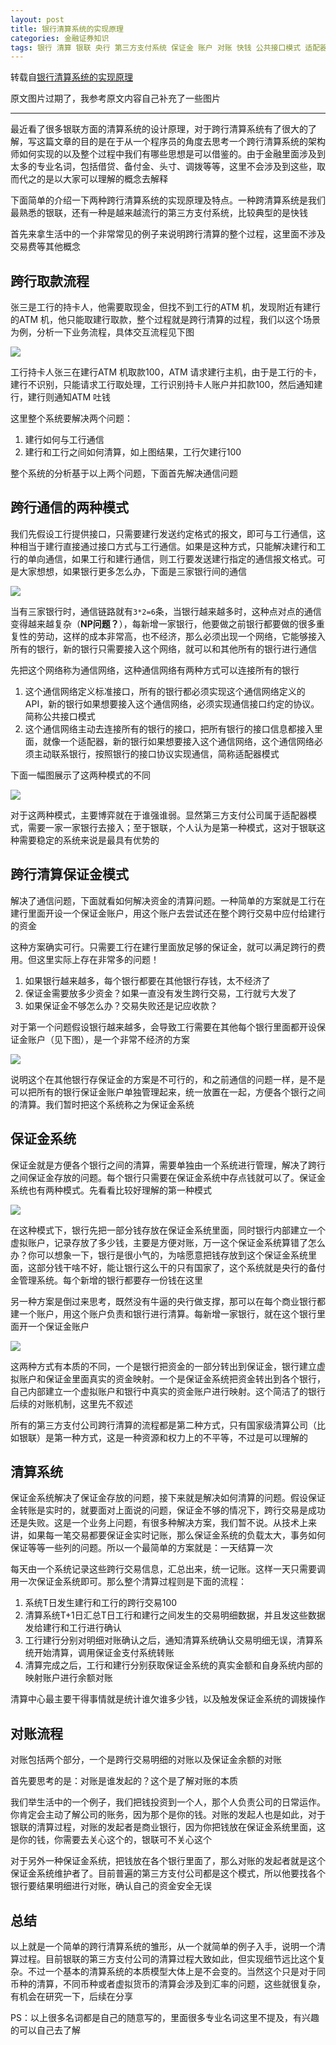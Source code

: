 ```yaml
---
layout: post
title: 银行清算系统的实现原理
categories: 金融证券知识 
tags: 银行 清算 银联 央行 第三方支付系统 保证金 账户 对账 快钱 公共接口模式 适配器模式 NP问题
---
```


转载自[银行清算系统的实现原理](https://www.cnblogs.com/aigongsi/p/3439766.html)

原文图片过期了，我参考原文内容自己补充了一些图片

---

最近看了很多银联方面的清算系统的设计原理，对于跨行清算系统有了很大的了解，写这篇文章的目的是在于从一个程序员的角度去思考一个跨行清算系统的架构师如何实现的以及整个过程中我们有哪些思想是可以借鉴的。由于金融里面涉及到太多的专业名词，包括借贷、备付金、头寸、调拨等等，这里不会涉及到这些，取而代之的是以大家可以理解的概念去解释

下面简单的介绍一下两种跨行清算系统的实现原理及特点。一种跨清算系统是我们最熟悉的银联，还有一种是越来越流行的第三方支付系统，比较典型的是快钱

首先来拿生活中的一个非常常见的例子来说明跨行清算的整个过程，这里面不涉及交易费等其他概念

## 跨行取款流程

张三是工行的持卡人，他需要取现金，但找不到工行的ATM 机，发现附近有建行的ATM 机，他只能取建行取款，整个过程就是跨行清算的过程，我们以这个场景为例，分析一下业务流程，具体交互流程见下图

![](../media/image/2020-01-31/01.jpg)

工行持卡人张三在建行ATM 机取款100，ATM 请求建行主机，由于是工行的卡，建行不识别，只能请求工行取处理，工行识别持卡人账户并扣款100，然后通知建行，建行则通知ATM 吐钱

这里整个系统要解决两个问题：

1. 建行如何与工行通信
2. 建行和工行之间如何清算，如上图结果，工行欠建行100

整个系统的分析基于以上两个问题，下面首先解决通信问题

## 跨行通信的两种模式

我们先假设工行提供接口，只需要建行发送约定格式的报文，即可与工行通信，这种相当于建行直接通过接口方式与工行通信。如果是这种方式，只能解决建行和工行的单向通信，如果工行和建行通信，则工行要发送建行指定的通信报文格式。可是大家想想，如果银行更多怎么办，下面是三家银行间的通信

![](../media/image/2020-01-31/02.jpg)

当有三家银行时，通信链路就有`3*2=6`条，当银行越来越多时，这种点对点的通信变得越来越复杂（**NP问题？**），每新增一家银行，他要做之前银行都要做的很多重复性的劳动，这样的成本非常高，也不经济，那么必须出现一个网络，它能够接入所有的银行，新的银行只需要接入这个网络，就可以和其他所有的银行进行通信

先把这个网络称为通信网络，这种通信网络有两种方式可以连接所有的银行

1. 这个通信网络定义标准接口，所有的银行都必须实现这个通信网络定义的API，新的银行如果想要接入这个通信网络，必须实现通信接口约定的协议。简称公共接口模式
2. 这个通信网络主动去连接所有的银行的接口，把所有银行的接口信息都接入里面，就像一个适配器，新的银行如果想要接入这个通信网络，这个通信网络必须主动联系银行，按照银行的接口协议实现通信，简称适配器模式

下面一幅图展示了这两种模式的不同

![](../media/image/2020-01-31/03.jpg)

对于这两种模式，主要博弈就在于谁强谁弱。显然第三方支付公司属于适配器模式，需要一家一家银行去接入；至于银联，个人认为是第一种模式，这对于银联这种需要稳定的系统来说是最具有优势的

## 跨行清算保证金模式

解决了通信问题，下面就看如何解决资金的清算问题。一种简单的方案就是工行在建行里面开设一个保证金账户，用这个账户去尝试还在整个跨行交易中应付给建行的资金

这种方案确实可行。只需要工行在建行里面放足够的保证金，就可以满足跨行的费用。但这里实际上存在非常多的问题！

1. 如果银行越来越多，每个银行都要在其他银行存钱，太不经济了
2. 保证金需要放多少资金？如果一直没有发生跨行交易，工行就亏大发了
3. 如果保证金不够怎么办？交易失败还是记应收款？

对于第一个问题假设银行越来越多，会导致工行需要在其他每个银行里面都开设保证金账户（见下图），是一个非常不经济的方案

![](../media/image/2020-01-31/04.jpg)

说明这个在其他银行存保证金的方案是不可行的，和之前通信的问题一样，是不是可以把所有的银行保证金账户单独管理起来，统一放置在一起，方便各个银行之间的清算。我们暂时把这个系统称之为保证金系统

## 保证金系统

保证金就是方便各个银行之间的清算，需要单独由一个系统进行管理，解决了跨行之间保证金存放的问题。每个银行只需要在保证金系统中存点钱就可以了。保证金系统也有两种模式。先看看比较好理解的第一种模式

![](../media/image/2020-01-31/05.jpg)

在这种模式下，银行先把一部分钱存放在保证金系统里面，同时银行内部建立一个虚拟账户，记录存放了多少钱，主要是方便对账，万一这个保证金系统算错了怎么办？你可以想象一下，银行是很小气的，为啥愿意把钱存放到这个保证金系统里面，这部分钱干啥不好，能让银行这么干的只有国家了，这个系统就是央行的备付金管理系统。每个新增的银行都要存一份钱在这里

另一种方案是倒过来思考，既然没有牛逼的央行做支撑，那可以在每个商业银行都建一个账户，用这个账户负责和银行进行清算。每新增一家银行，就在这个银行里面开一个保证金账户

![](../media/image/2020-01-31/06.jpg)

这两种方式有本质的不同，一个是银行把资金的一部分转出到保证金，银行建立虚拟账户和保证金里面真实的资金映射。一个是保证金系统把资金转出到各个银行，自己内部建立一个虚拟账户和银行中真实的资金账户进行映射。这个简洁了的银行后续的对账机制，这里先不叙述

所有的第三方支付公司跨行清算的流程都是第二种方式，只有国家级清算公司（比如银联）是第一种方式，这是一种资源和权力上的不平等，不过是可以理解的

## 清算系统

保证金系统解决了保证金存放的问题，接下来就是解决如何清算的问题。假设保证金转账是实时的，就要面对上面说的问题，保证金不够的情况下，跨行交易是成功还是失败。这是一个业务上问题，有很多种解决方案，我们暂不说。从技术上来讲，如果每一笔交易都要保证金实时记账，那么保证金系统的负载太大，事务如何保证等等一些列的问题。所以一个最简单的方案就是：一天结算一次

每天由一个系统记录这些跨行交易信息，汇总出来，统一记账。这样一天只需要调用一次保证金系统即可。那么整个清算过程则是下面的流程：

1. 系统T日发生建行和工行的跨行交易100
2. 清算系统T+1日汇总T日工行和建行之间发生的交易明细数据，并且发这些数据发给建行和工行进行确认
3. 工行建行分别对明细对账确认之后，通知清算系统确认交易明细无误，清算系统开始清算，调用保证金支付系统转账
4. 清算完成之后，工行和建行分别获取保证金系统的真实金额和自身系统内部的映射账户进行余额对账

清算中心最主要干得事情就是统计谁欠谁多少钱，以及触发保证金系统的调拨操作

## 对账流程

对账包括两个部分，一个是跨行交易明细的对账以及保证金余额的对账

首先要思考的是：对账是谁发起的？这个是了解对账的本质

我们举生活中的一个例子，我们把钱投资到一个人，那个人负责公司的日常运作。你肯定会主动了解公司的账务，因为那个是你的钱。对账的发起人也是如此，对于银联的清算过程，对账的发起者是商业银行，因为你把钱放在保证金系统里面，这是你的钱，你需要去关心这个的，银联可不关心这个

对于另外一种保证金系统，把钱放在各个银行里面了，那么对账的发起者就是这个保证金系统维护者了。目前普遍的第三方支付公司都是这个模式，所以他要找各个银行要结果明细进行对账，确认自己的资金安全无误

## 总结

以上就是一个简单的跨行清算系统的雏形，从一个就简单的例子入手，说明一个清算过程。目前银联的第三方支付公司的清算过程大致如此，但实现细节远比这个复杂。不过一个基本的清算系统的本质模型大体上是不会变的。当然这个只是对于同币种的清算，不同币种或者虚拟货币的清算会涉及到汇率的问题，这些就很复杂，有机会在研究一下，后续在分享

PS：以上很多名词都是自己的随意写的，里面很多专业名词这里不提及，有兴趣的可以自己去了解

